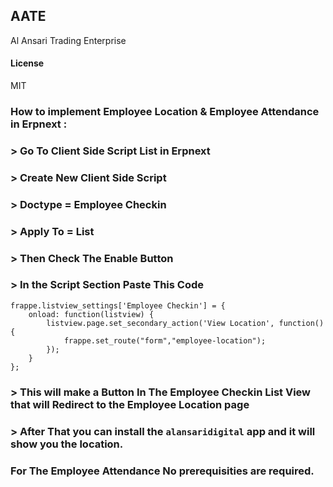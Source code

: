 ## AATE

Al Ansari Trading Enterprise

#### License

MIT
### How to implement Employee Location & Employee Attendance in Erpnext :

### > Go To Client Side Script List in Erpnext

### > Create New Client Side Script

### > Doctype = Employee Checkin

### > Apply To = List

### > Then Check The Enable Button

### > In the Script Section Paste This Code

```
frappe.listview_settings['Employee Checkin'] = {
    onload: function(listview) {
        listview.page.set_secondary_action('View Location', function() {
            frappe.set_route("form","employee-location");
        });
    }
};

```

### > This will make a Button In The Employee Checkin List View that will Redirect to the Employee Location page

### > After That you can install the `alansaridigital` app and it will show you the location.

### For The Employee Attendance No prerequisities are required.

